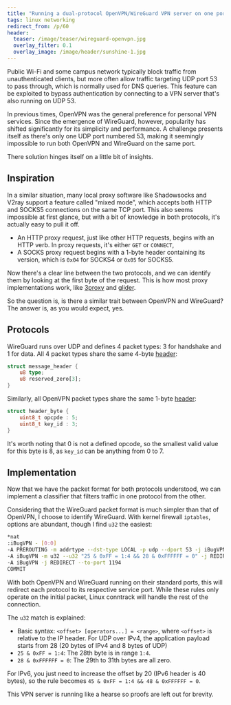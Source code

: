 ```yaml
---
title: "Running a dual-protocol OpenVPN/WireGuard VPN server on one port"
tags: linux networking
redirect_from: /p/60
header:
  teaser: /image/teaser/wireguard-openvpn.jpg
  overlay_filter: 0.1
  overlay_image: /image/header/sunshine-1.jpg
---
```


Public Wi-Fi and some campus network typically block traffic from unauthenticated clients, but more often allow traffic targeting UDP port 53 to pass through, which is normally used for DNS queries. This feature can be exploited to bypass authentication by connecting to a VPN server that's also running on UDP 53.

In previous times, OpenVPN was the general preference for personal VPN services. Since the emergence of WireGuard, however, popularity has shifted significantly for its simplicity and performance. A challenge presents itself as there's only one UDP port numbered 53, making it seemingly impossible to run both OpenVPN and WireGuard on the same port.

There solution hinges itself on a little bit of insights.

## Inspiration

In a similar situation, many local proxy software like Shadowsocks and V2ray support a feature called "mixed mode", which accepts both HTTP and SOCKS5 connections on the same TCP port. This also seems impossible at first glance, but with a bit of knowledge in both protocols, it's actually easy to pull it off.

- An HTTP proxy request, just like other HTTP requests, begins with an HTTP verb. In proxy requests, it's either `GET` or `CONNECT`,
- A SOCKS proxy request begins with a 1-byte header containing its version, which is `0x04` for SOCKS4 or `0x05` for SOCKS5.

Now there's a clear line between the two protocols, and we can identify them by looking at the first byte of the request. This is how most proxy implementations work, like [3proxy][3proxy] and [glider][glider].

So the question is, is there a similar trait between OpenVPN and WireGuard? The answer is, as you would expect, yes.

  [3proxy]: https://github.com/3proxy/3proxy/commit/fb56b7d307a7bce1f2109c73864bad7c71716f3b#diff-e268b23274bc9df1b2c0957dfa85d684519282ed611f6135e795205e53fb6e3b
  [glider]: https://github.com/nadoo/glider/blob/4f12a4f3082940d8a4c56ba4f06f02a72d90d5d6/proxy/mixed/mixed.go#L84

## Protocols

WireGuard runs over UDP and defines 4 packet types: 3 for handshake and 1 for data. All 4 packet types share the same 4-byte [header][wg-header]:

  [wg-header]: https://github.com/WireGuard/wireguard-linux/blob/fa41884c1c6deb6774135390e5813a97184903e0/drivers/net/wireguard/messages.h#L65

```rust
struct message_header {
    u8 type;
    u8 reserved_zero[3];
}
```

Similarly, all OpenVPN packet types share the same 1-byte [header][ovpn-header]:

  [ovpn-header]: https://build.openvpn.net/doxygen/network_protocol.html#network_protocol_external_types

```c
struct header_byte {
    uint8_t opcpde : 5;
    uint8_t key_id : 3;
}
```

It's worth noting that 0 is not a defined opcode, so the smallest valid value for this byte is 8, as `key_id` can be anything from 0 to 7.

## Implementation

Now that we have the packet format for both protocols understood, we can implement a classifier that filters traffic in one protocol from the other.

Considering that the WireGuard packet format is much simpler than that of OpenVPN, I choose to identify WireGuard. With kernel firewall `iptables`, options are abundant, though I find `u32` the easiest:

```sh
*nat
:iBugVPN - [0:0]
-A PREROUTING -m addrtype --dst-type LOCAL -p udp --dport 53 -j iBugVPN
-A iBugVPN -m u32 --u32 "25 & 0xFF = 1:4 && 28 & 0xFFFFFF = 0" -j REDIRECT --to-port 51820
-A iBugVPN -j REDIRECT --to-port 1194
COMMIT
```

With both OpenVPN and WireGuard running on their standard ports, this will redirect each protocol to its respective service port. While these rules only operate on the initial packet, Linux conntrack will handle the rest of the connection.

The `u32` match is explained:

- Basic syntax: `<offset> [operators...] = <range>`, where `<offset>` is relative to the IP header. For UDP over IPv4, the application payload starts from 28 (20 bytes of IPv4 and 8 bytes of UDP)
- `25 & 0xFF = 1:4`: The 28th byte is in range `1:4`.
- `28 & 0xFFFFFF = 0`: The 29th to 31th bytes are all zero.

For IPv6, you just need to increase the offset by 20 (IPv6 header is 40 bytes), so the rule becomes `45 & 0xFF = 1:4 && 48 & 0xFFFFFF = 0`.

This VPN server is running like a hearse so proofs are left out for brevity.
